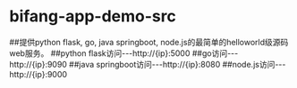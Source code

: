 # bifang-app-demo-src

##提供python flask, go, java springboot, node.js的最简单的helloworld级源码web服务。
##python flask访问---http://{ip}:5000
##go访问---http://{ip}:9090
##java springboot访问---http://{ip}:8080
##node.js访问---http://{ip}:9000
